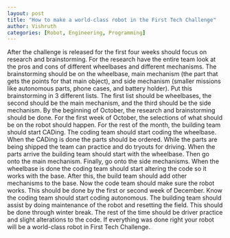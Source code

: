 ```yaml
---
layout: post
title: "How to make a world-class robot in the First Tech Challenge"
author: Vishruth
categories: [Robot, Engineering, Programming]
---
```

After the challenge is released for the first four weeks should focus on research and brainstorming. For the research have the entire team look at the pros and cons of different wheelbases and different mechanisms. The brainstorming should be on the wheelbase, main mechanism (the part that gets the points for that main object), and side mechanism (smaller missions like autonomous parts, phone cases, and battery holder). Put this brainstorming in 3 different lists. The first list should be wheelbases, the second should be the main mechanism, and the third should be the side mechanism. 
	 By the beginning of October, the research and brainstorming should be done. For the first week of October, the selections of what should be on the robot should happen. For the rest of the month, the building team should start CADing. The coding team should start coding the wheelbase. When the CADing is done the parts should be ordered. While the parts are being shipped the team can practice and do tryouts for driving.
	When the parts arrive the building team should start with the wheelbase. Then go onto the main mechanism. Finally, go onto the side mechanisms. When the wheelbase is done the coding team should start altering the code so it works with the base. After this, the build team should add other mechanisms to the base. Now the code team should make sure the robot works.
	This should be done by the first or second week of December. Know the coding team should start coding autonomous. The building team should assist by doing maintenance of the robot and resetting the field. This should be done through winter break.
	The rest of the time should be driver practice and slight alterations to the code. If everything was done right your robot will be a world-class robot in First Tech Challenge.
